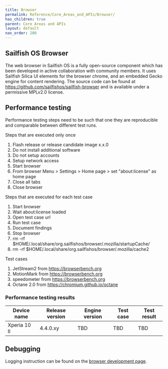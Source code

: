 ```yaml
---
title: Browser
permalink: Reference/Core_Areas_and_APIs/Browser/
has_children: true
parent: Core Areas and APIs
layout: default
nav_order: 200
---
```


## Sailfish OS Browser

The web browser in Sailfish OS is a fully open-source component which has been developed in active collaboration with community members. It uses Sailfish Silica UI elements for the browser chrome, and an embedded Gecko engine for content rendering. The source code can be found at <https://github.com/sailfishos/sailfish-browser> and is available under a permissive MPLv2.0 license.

## Performance testing

Performance testing steps need to be such that one they are reproducible and comparable between different test runs.

Steps that are executed only once

1. Flash release or release candidate image x.x.0
2. Do not install additional software
3. Do not setup accounts
4. Setup network access
5. Start browser
6. From browser Menu > Settings > Home page > set "about:license" as home page
7. Close all tabs
8. Close browser

Steps that are executed for each test case

1. Start browser
2. Wait about:license loaded
3. Open test case url
4. Run test case
5. Document findings
6. Stop browser
7. rm -rf $HOME/.local/share/org.sailfishos/browser/.mozilla/startupCache/
8. rm -rf $HOME/.local/share/org.sailfishos/browser/.mozilla/cache2

Test cases

1. JetStream2 from https://browserbench.org
2. MotionMark from https://browserbench.org
3. speedometer from https://browserbench.org
4. Octane 2.0 from https://chromium.github.io/octane

### Performance testing results

| Device name          | Release version      | Engine version | Test case            | Test result          |
| -------------------- | -------------------- | ---------------| -------------------- | -------------------- |
| Xperia 10 II         | 4.4.0.xy             |      TBD       |        TBD           |         TBD          |

## Debugging

Logging instruction can be found on the [browser development page](/Reference/Core_Areas_and_APIs/Browser/Working_with_Browser/#enabling-module-log-output).
